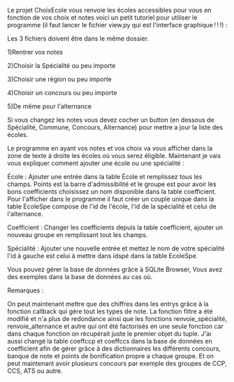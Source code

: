 Le projet ChoixEcole vous renvoie les écoles accessibles pour vous en fonction de vos choix et notes voici un petit tutoriel pour utiliser le programme (il faut lancer le fichier view.py qui est l'interface graphique ! ! !) :

Les 3 fichiers doivent être dans le même dossier.


1)Rentrer vos notes

2)Choisir la Spécialité ou peu importe

3)Choisir une région ou peu importe

4)Choisir un concours ou peu importe

5)De même pour l'alternance

Si vous changez les notes vous devez cocher un button (en dessous de Spécialité, Commune, Concours, Alternance) pour mettre a jour la liste des écoles.

Le programme en ayant vos notes et vos choix va vous afficher dans la zone de texte à droite les écoles où vous serez éligible. Maintenant je vais vous expliquer comment ajouter une école ou une spécialité :

École : Ajouter une entrée dans la table École et remplissez tous les champs. Points est la barre d'admissibilité et le groupe est pour avoir les bons coefficients choisissez un nom disponible dans la table coefficient. Pour l'afficher dans le programme il faut créer un couple unique dans la table EcoleSpe compose de l'id de l'école, l'id de la spécialité et celui de l'alternance.

Coefficient : Changer les coefficients depuis la table coefficient, ajouter un nouveau groupe en remplissant tout les champs.

Spécialité : Ajouter une nouvelle entrée et mettez le nom de votre spécialité l'id à gauche est celui à mettre dans idspé dans la table EcoleSpe.

Vous pouvez gérer la base de données grâce à SQLite Browser, Vous avez des exemples dans la base de données au cas où.

Remarques :

On peut maintenant mettre que des chiffres dans les entrys grâce à la fonction callback qui gère tout les types de note. La fonction filtre a été modifié et n'a plus de redondance ainsi que les fonctions renvoie_spécialité, renvoie_alternance et autre qui ont été factorisés en une seule fonction car dans chaque fonction on récupérait juste le premier objet du tuple. J'ai aussi changé la table coeffccp et coeffccs dans la base de données en coefficient afin de gérer grâce à des dictionnaires les différents concours, banque de note et points de bonification propre a chaque groupe. Et on peut maintenant avoir plusieurs concours par  exemple des groupes de CCP, CCS, ATS ou autre.
